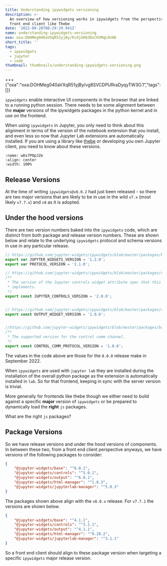 ```yaml
---
title: Understanding ipywidgets versioning
description: >-
  An overview of how versioning works in ipywidgets from the perspective on a
  front end client like Thebe
date: '2022-09-28T08:29:29.941Z'
name: understanding-ipywidgets-versioning
oxa: oxa:DOHMeg040aVXqR51yjBy/RidjGHQ3DxCKVMqL9nHb
short_title: ''
tags:
  - ipywidgets
  - jupyter
  - code
thumbnail: thumbnails/understanding-ipywidgets-versioning.png
---
```


+++ {"oxa":"oxa:DOHMeg040aVXqR51yjBy/vg8SVCDPURraDyqyTW3O.1","tags":[]}

`ipywidgets` enable interactive UI components in the browser that are linked to a running python session. There needs to be some alignment between the **major** versions of the ipywidgets packages in the python kernel and in use on the frontend.

When using `ipywidgets` in Jupyter, you only need to think about this alignment in terms of the version of the notebook extension that you install, and even less so now that Jupyter Lab extensions are automatically installed. If you are using a library like [thebe](https://github.com/executablebooks/thebe) or developing you own Jupyter client, you need to know about these versions.

```{figure} images/DOHMeg040aVXqR51yjBy-3iCLSMAbsWAb8e4GVCWV-v1.png
:name: wDs7POpJZe
:align: center
:width: 100%
```

## Release Versions

At the time of writing `ipywidgets@v8.0.2` had just been released - so there are two major versions that are likely to be in use in the wild `v7.x` (most likely `v7.7.x`) and `v8` as it is adopted.

## Under the hood versions

There are two version numbers baked into the `ipywidgets` code, which are distinct from both package and release version numbers. These are shown below and relate to the underlying `ipywidgets` protocol and schema versions in use in any particular release.

```typescript
// https://github.com/jupyter-widgets/ipywidgets/blob/master/packages/base/src/version.ts
export var JUPYTER_WIDGETS_VERSION = '1.2.0';
export var PROTOCOL_VERSION = '2.1.0';

// https://github.com/jupyter-widgets/ipywidgets/blob/master/packages/controls/src/version.ts
/**
 * The version of the Jupyter controls widget attribute spec that this package
 * implements.
 */
export const JUPYTER_CONTROLS_VERSION = '2.0.0';


// https://github.com/jupyter-widgets/ipywidgets/blob/master/packages/output/src/output.ts
export const OUTPUT_WIDGET_VERSION = '1.0.0';


//https://github.com/jupyter-widgets/ipywidgets/blob/master/packages/base-manager/src/manager-base.ts
/**
 * The supported version for the control comm channel.
 */
export const CONTROL_COMM_PROTOCOL_VERSION = '1.0.0';
```

The values in the code above are those for the `8.0.0` release make in September 2022.

When `ipywidgets` are used with `jupyter lab` they are installed during the installation of the overall python package as the extension is automatically installed in `lab`. So for that frontend, keeping in sync with the server version is trivial.

More generally for frontends like thebe though we either need to build against a specific **major** version of `ipywidgets` or be prepared to dynamically load the **right** `js` packages.

What are the right `js` packages?

## Package Versions

So we have release versions and under the hood versions of components. In between these two, from a front end client perspective anyways, we have versions of the following packages to consider:

```json
{
 	"@jupyter-widgets/base": "^6.0.1",
    "@jupyter-widgets/controls": "^5.0.1",
    "@jupyter-widgets/output": "^6.0.1",
    "@jupyter-widgets/html-manager": "^1.0.3",
    "@jupyter-widgets/jupyterlab-manager": "^5.0.3"
}
```

The packages shown above align with the `v8.0.x` release. For `v7.7.1` the versions are shown below.

```json
{
	"@jupyter-widgets/base": "^4.1.1",
    "@jupyter-widgets/controls": "^3.1.1",
    "@jupyter-widgets/output": "^4.1.1",
    "@jupyter-widgets/html-manager": "^0.20.2",
    "@jupyter-widgets/jupyterlab-manager": "^3.1.1"  
}
```

So a front end client should align to these package version when targeting a specific `ipywidgets` major release version.

